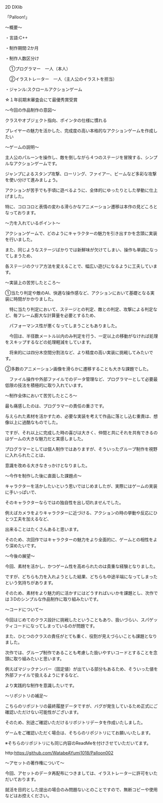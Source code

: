 2D DXlib

「Palloon!」

～概要～

・言語:C++

・制作期間:2か月

・制作人数区分け

　①プログラマー　一人（本人）

　②イラストレーター　一人（主人公のイラストを担当）

・ジャンル:スクロールアクションゲーム

☆１年前期末審査会にて最優秀賞受賞

～今回の作品制作の意図～

クラスやオブジェクト指向、ポインタの仕様に慣れる

プレイヤーの魅力を活かした、完成度の高い本格的なアクションゲームを作成したい

～ゲームの説明～

主人公のパルーンを操作し、敵を倒しながら４つのステージを冒険する、シンプルなアクションゲームです。

ジャンプによるスタンプ攻撃、ローリング、ファイアー、ビームなど多彩な攻撃を使い分けて進みましょう。

アクションが苦手でも手頃に遊べるように、全体的にゆったりとした挙動に仕上げました。

特に、コロコロと表情の変わる滑らかなアニメーション遷移は本作の見どころとなっております。

～力を入れているポイント～

アクションゲームで、どのようにキャラクターの魅力を引き出すかを念頭に実装を行いました。

また、同じようなステージばかりでは新鮮味が欠けてしまい、操作も単調になってしまうため、

各ステージのクリア方法を変えることで、幅広い遊びになるように工夫しています。

～実装上の苦労したところ～

①当たり判定や敵のAI、快適な操作感など、アクションにおいて基礎となる実装に時間がかかりました。

　特に当たり判定において、ステージとの判定、敵との判定、攻撃による判定など、毎フレーム膨大な計算量を必要とするため、

　パフォーマンス性が悪くなってしまうこともありました。

　今回は、半径数メートル以内のみ判定を行う、一定以上の移動がなければ処理をスキップするなどの処理軽減をしています。

　将来的には四分木空間分割法など、より精度の高い実装に挑戦してみたいです。

②多数のアニメーション画像を滑らかに遷移することも大きな課題でした。

　ファイル操作や外部ファイルでのデータ管理など、プログラマーとして必要最低限の技法を積極的に取り入れています。

～制作全体において苦労したところ～

最も痛感したのは、プログラマーの責任の重さです。

与えられた素材を活かすため、必要な実装を考えて作品に落とし込む重責は、想像以上に過酷なものでした。

ですが、それ以上に完成した時の喜びは大きく、仲間と共にそれを共有できるのはゲームの大きな魅力だと実感しました。

プログラマーとしては個人制作ではありますが、そういったグループ制作を視野に入れられたことは、

意識を改める大きなきっかけとなりました。

～今作を制作した後に直面した課題点～

キャラクターを活かしたいという思いではじめましたが、実際にはゲームの実装に手いっぱいで、

そのキャラクターならではの独自性を出し切れませんでした。

例えばカメラをよりキャラクターに近づける、アクションの時の挙動や反応にひとつ工夫を加えるなど、

出来ることはたくさんあると思います。

そのため、次回作ではキャラクターの魅力をより全面的に、ゲームとの相性をより深めたいです。

～今後の展望～

今回、素材を活かし、かつゲーム性を高められたのは貴重な経験となりました。

ですが、どちらも力を入れようとした結果、どちらも中途半端になってしまったという気持ちがあります。

そのため、素材をより魅力的に活かすにはどうすればいいかを課題とし、次作では３Dのシンプルな作品制作に取り組みたいです。

～コードについて～

今回はじめてのクラス設計に挑戦したということもあり、扱いづらい、スパゲッティコードになってしまっているのが問題です。

また、ひとつのクラスの責任がとても重く、役割が見えづらいことも課題となりました。

次作では、グループ制作であることも考慮した扱いやすいコードとすることを念頭に取り組みたいと思います。

例えばマジックナンバー（固定値）が出ている部分もあるため、そういった値を外部ファイルで扱えるようにするなど、

より実践的な制作を意識したいです。

～リポジトリの補足～

こちらのリポジトリの最終履歴データですが、バグが発生しているため正式にご確認いただけない可能性がございます。

そのため、別途ご確認いただけるリポジトリデータを作成いたしました。

ゲームをご確認いただく場合は、そちらのリポジトリにてお願いいたします。

※そちらのリポジトリにも同じ内容のReadMeを付けさせていただいてます。

http:https://github.com/WatabeAYumi1018/Palloon002

～アセットの著作権について～

今回、アセットのデータ再配布につきましては、イラストレーターに許可をいただいております。

就活を目的とした提出の場合のみ問題ないとのことですので、無断コピーや使用などはお控えください。
